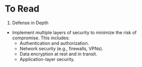 # To Read
1. Defense in Depth
* Implement multiple layers of security to minimize the risk of compromise. This includes:
    * Authentication and authorization.
    * Network security (e.g., firewalls, VPNs).
    * Data encryption at rest and in transit.
    * Application-layer security.
